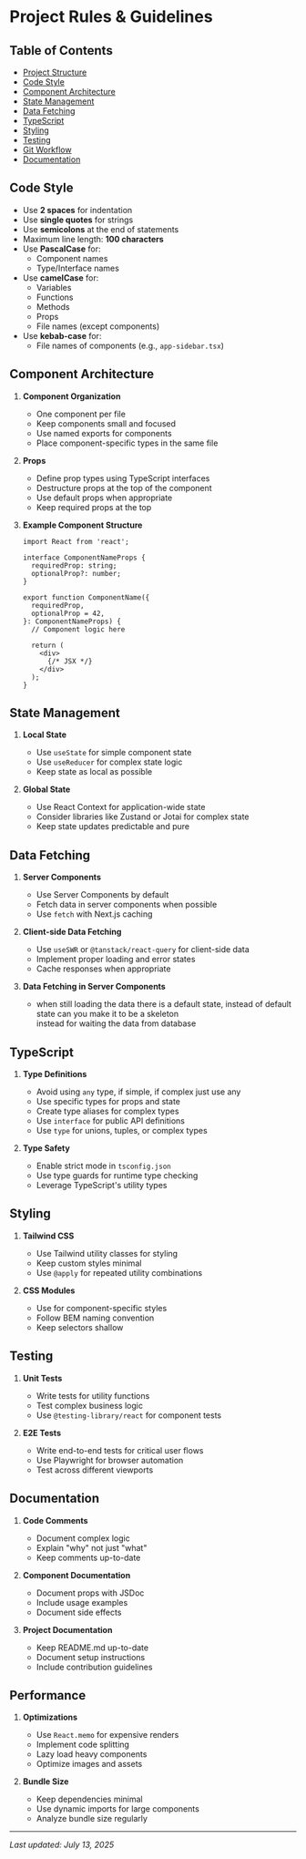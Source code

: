# Project Rules & Guidelines

## Table of Contents
- [Project Structure](#project-structure)
- [Code Style](#code-style)
- [Component Architecture](#component-architecture)
- [State Management](#state-management)
- [Data Fetching](#data-fetching)
- [TypeScript](#typescript)
- [Styling](#styling)
- [Testing](#testing)
- [Git Workflow](#git-workflow)
- [Documentation](#documentation)


## Code Style

- Use **2 spaces** for indentation
- Use **single quotes** for strings
- Use **semicolons** at the end of statements
- Maximum line length: **100 characters**
- Use **PascalCase** for:
  - Component names
  - Type/Interface names
- Use **camelCase** for:
  - Variables
  - Functions
  - Methods
  - Props
  - File names (except components)
- Use **kebab-case** for:
  - File names of components (e.g., `app-sidebar.tsx`)

## Component Architecture

1. **Component Organization**
   - One component per file
   - Keep components small and focused
   - Use named exports for components
   - Place component-specific types in the same file

2. **Props**
   - Define prop types using TypeScript interfaces
   - Destructure props at the top of the component
   - Use default props when appropriate
   - Keep required props at the top

3. **Example Component Structure**
   ```tsx
   import React from 'react';
   
   interface ComponentNameProps {
     requiredProp: string;
     optionalProp?: number;
   }
   
   export function ComponentName({
     requiredProp,
     optionalProp = 42,
   }: ComponentNameProps) {
     // Component logic here
     
     return (
       <div>
         {/* JSX */}
       </div>
     );
   }
   ```

## State Management

1. **Local State**
   - Use `useState` for simple component state
   - Use `useReducer` for complex state logic
   - Keep state as local as possible

2. **Global State**
   - Use React Context for application-wide state
   - Consider libraries like Zustand or Jotai for complex state
   - Keep state updates predictable and pure

## Data Fetching

1. **Server Components**
   - Use Server Components by default
   - Fetch data in server components when possible
   - Use `fetch` with Next.js caching

2. **Client-side Data Fetching**
   - Use `useSWR` or `@tanstack/react-query` for client-side data
   - Implement proper loading and error states
   - Cache responses when appropriate
3. **Data Fetching in Server Components**
   - when still loading the data there is a default state, instead of default state can you make it to be a skeleton  
   instead for waiting the data from database  

## TypeScript

1. **Type Definitions**
   - Avoid using `any` type, if simple, if complex just use any
   - Use specific types for props and state
   - Create type aliases for complex types
   - Use `interface` for public API definitions
   - Use `type` for unions, tuples, or complex types

2. **Type Safety**
   - Enable strict mode in `tsconfig.json`
   - Use type guards for runtime type checking
   - Leverage TypeScript's utility types

## Styling

1. **Tailwind CSS**
   - Use Tailwind utility classes for styling
   - Keep custom styles minimal
   - Use `@apply` for repeated utility combinations

2. **CSS Modules**
   - Use for component-specific styles
   - Follow BEM naming convention
   - Keep selectors shallow

## Testing

1. **Unit Tests**
   - Write tests for utility functions
   - Test complex business logic
   - Use `@testing-library/react` for component tests

2. **E2E Tests**
   - Write end-to-end tests for critical user flows
   - Use Playwright for browser automation
   - Test across different viewports

## Documentation

1. **Code Comments**
   - Document complex logic
   - Explain "why" not just "what"
   - Keep comments up-to-date

2. **Component Documentation**
   - Document props with JSDoc
   - Include usage examples
   - Document side effects

3. **Project Documentation**
   - Keep README.md up-to-date
   - Document setup instructions
   - Include contribution guidelines

## Performance

1. **Optimizations**
   - Use `React.memo` for expensive renders
   - Implement code splitting
   - Lazy load heavy components
   - Optimize images and assets

2. **Bundle Size**
   - Keep dependencies minimal
   - Use dynamic imports for large components
   - Analyze bundle size regularly

---

*Last updated: July 13, 2025*
